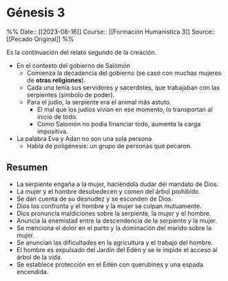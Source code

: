 # Génesis 3

%%
Date:: [[2023-08-16]]
Course:: [[Formación Humanística 3]]
Source:: [[Pecado Original]]
%%

Es la continuación del relato segundo de la creación.
- En el contexto del gobierno de Salomón
	- Comienza la decadencia del gobierno (se casó con muchas mujeres de **otras religiones**).
	- Cada una tenía sus servidores y sacerdotes, que trabajaban con las serpientes (símbolo de poder).
	- Para el judío, la serpiente era el animal más astuto.
		- El mal que los judíos vivían en ese momento, lo transportan al inicio de todo.
		- Como Salomón no podía financiar todo, aumenta la carga impositiva.
- La palabra Eva y Adan no son una sola persona
	- Habla de poligénesis: un grupo de personas que pecaron.

## Resumen 
- La serpiente engaña a la mujer, haciéndola dudar del mandato de Dios.
- La mujer y el hombre desobedecen y comen del árbol prohibido.
- Se dan cuenta de su desnudez y se esconden de Dios.
- Dios los confronta y el hombre y la mujer se culpan mutuamente.
- Dios pronuncia maldiciones sobre la serpiente, la mujer y el hombre.
- Anuncia la enemistad entre la descendencia de la serpiente y la mujer.
- Se menciona el dolor en el parto y la dominación del marido sobre la mujer.
- Se anuncian las dificultades en la agricultura y el trabajo del hombre.
- El hombre es expulsado del Jardín del Edén y se le impide el acceso al árbol de la vida.
- Se establece protección en el Edén con querubines y una espada encendida.

